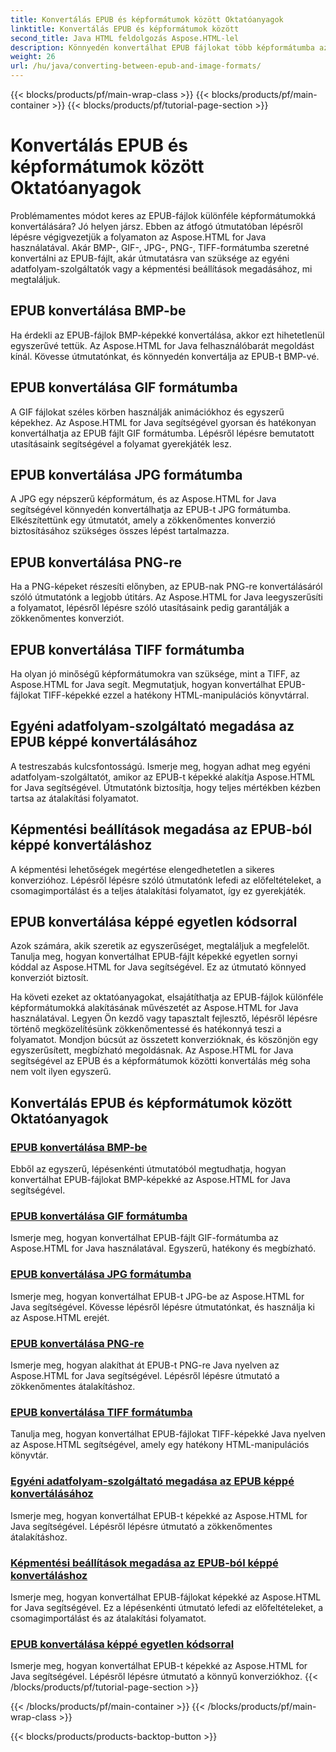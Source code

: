 ```yaml
---
title: Konvertálás EPUB és képformátumok között Oktatóanyagok
linktitle: Konvertálás EPUB és képformátumok között
second_title: Java HTML feldolgozás Aspose.HTML-lel
description: Könnyedén konvertálhat EPUB fájlokat több képformátumba az Aspose.HTML for Java segítségével. Lépésről lépésre útmutató a zökkenőmentes konverziókhoz.
weight: 26
url: /hu/java/converting-between-epub-and-image-formats/
---
```


{{< blocks/products/pf/main-wrap-class >}}
{{< blocks/products/pf/main-container >}}
{{< blocks/products/pf/tutorial-page-section >}}

# Konvertálás EPUB és képformátumok között Oktatóanyagok


Problémamentes módot keres az EPUB-fájlok különféle képformátumokká konvertálására? Jó helyen jársz. Ebben az átfogó útmutatóban lépésről lépésre végigvezetjük a folyamaton az Aspose.HTML for Java használatával. Akár BMP-, GIF-, JPG-, PNG-, TIFF-formátumba szeretné konvertálni az EPUB-fájlt, akár útmutatásra van szüksége az egyéni adatfolyam-szolgáltatók vagy a képmentési beállítások megadásához, mi megtaláljuk.

## EPUB konvertálása BMP-be
Ha érdekli az EPUB-fájlok BMP-képekké konvertálása, akkor ezt hihetetlenül egyszerűvé tettük. Az Aspose.HTML for Java felhasználóbarát megoldást kínál. Kövesse útmutatónkat, és könnyedén konvertálja az EPUB-t BMP-vé. 

## EPUB konvertálása GIF formátumba
A GIF fájlokat széles körben használják animációkhoz és egyszerű képekhez. Az Aspose.HTML for Java segítségével gyorsan és hatékonyan konvertálhatja az EPUB fájlt GIF formátumba. Lépésről lépésre bemutatott utasításaink segítségével a folyamat gyerekjáték lesz.

## EPUB konvertálása JPG formátumba
A JPG egy népszerű képformátum, és az Aspose.HTML for Java segítségével könnyedén konvertálhatja az EPUB-t JPG formátumba. Elkészítettünk egy útmutatót, amely a zökkenőmentes konverzió biztosításához szükséges összes lépést tartalmazza.

## EPUB konvertálása PNG-re
Ha a PNG-képeket részesíti előnyben, az EPUB-nak PNG-re konvertálásáról szóló útmutatónk a legjobb útitárs. Az Aspose.HTML for Java leegyszerűsíti a folyamatot, lépésről lépésre szóló utasításaink pedig garantálják a zökkenőmentes konverziót.

## EPUB konvertálása TIFF formátumba
Ha olyan jó minőségű képformátumokra van szüksége, mint a TIFF, az Aspose.HTML for Java segít. Megmutatjuk, hogyan konvertálhat EPUB-fájlokat TIFF-képekké ezzel a hatékony HTML-manipulációs könyvtárral.

## Egyéni adatfolyam-szolgáltató megadása az EPUB képpé konvertálásához
A testreszabás kulcsfontosságú. Ismerje meg, hogyan adhat meg egyéni adatfolyam-szolgáltatót, amikor az EPUB-t képekké alakítja Aspose.HTML for Java segítségével. Útmutatónk biztosítja, hogy teljes mértékben kézben tartsa az átalakítási folyamatot.

## Képmentési beállítások megadása az EPUB-ból képpé konvertáláshoz
A képmentési lehetőségek megértése elengedhetetlen a sikeres konverzióhoz. Lépésről lépésre szóló útmutatónk lefedi az előfeltételeket, a csomagimportálást és a teljes átalakítási folyamatot, így ez gyerekjáték.

## EPUB konvertálása képpé egyetlen kódsorral
Azok számára, akik szeretik az egyszerűséget, megtaláljuk a megfelelőt. Tanulja meg, hogyan konvertálhat EPUB-fájlt képekké egyetlen sornyi kóddal az Aspose.HTML for Java segítségével. Ez az útmutató könnyed konverziót biztosít.

Ha követi ezeket az oktatóanyagokat, elsajátíthatja az EPUB-fájlok különféle képformátumokká alakításának művészetét az Aspose.HTML for Java használatával. Legyen Ön kezdő vagy tapasztalt fejlesztő, lépésről lépésre történő megközelítésünk zökkenőmentessé és hatékonnyá teszi a folyamatot. Mondjon búcsút az összetett konverzióknak, és köszönjön egy egyszerűsített, megbízható megoldásnak. Az Aspose.HTML for Java segítségével az EPUB és a képformátumok közötti konvertálás még soha nem volt ilyen egyszerű.
## Konvertálás EPUB és képformátumok között Oktatóanyagok
### [EPUB konvertálása BMP-be](./convert-epub-to-bmp/)
Ebből az egyszerű, lépésenkénti útmutatóból megtudhatja, hogyan konvertálhat EPUB-fájlokat BMP-képekké az Aspose.HTML for Java segítségével.
### [EPUB konvertálása GIF formátumba](./convert-epub-to-gif/)
Ismerje meg, hogyan konvertálhat EPUB-fájlt GIF-formátumba az Aspose.HTML for Java használatával. Egyszerű, hatékony és megbízható.
### [EPUB konvertálása JPG formátumba](./convert-epub-to-jpg/)
Ismerje meg, hogyan konvertálhat EPUB-t JPG-be az Aspose.HTML for Java segítségével. Kövesse lépésről lépésre útmutatónkat, és használja ki az Aspose.HTML erejét.
### [EPUB konvertálása PNG-re](./convert-epub-to-png/)
Ismerje meg, hogyan alakíthat át EPUB-t PNG-re Java nyelven az Aspose.HTML for Java segítségével. Lépésről lépésre útmutató a zökkenőmentes átalakításhoz.
### [EPUB konvertálása TIFF formátumba](./convert-epub-to-tiff/)
Tanulja meg, hogyan konvertálhat EPUB-fájlokat TIFF-képekké Java nyelven az Aspose.HTML segítségével, amely egy hatékony HTML-manipulációs könyvtár.
### [Egyéni adatfolyam-szolgáltató megadása az EPUB képpé konvertálásához](./convert-epub-to-image-specify-custom-stream-provider/)
Ismerje meg, hogyan konvertálhat EPUB-t képekké az Aspose.HTML for Java segítségével. Lépésről lépésre útmutató a zökkenőmentes átalakításhoz.
### [Képmentési beállítások megadása az EPUB-ból képpé konvertáláshoz](./convert-epub-to-image-specify-image-save-options/)
Ismerje meg, hogyan konvertálhat EPUB-fájlokat képekké az Aspose.HTML for Java segítségével. Ez a lépésenkénti útmutató lefedi az előfeltételeket, a csomagimportálást és az átalakítási folyamatot.
### [EPUB konvertálása képpé egyetlen kódsorral](./convert-epub-to-image-single-line/)
Ismerje meg, hogyan konvertálhat EPUB-t képekké az Aspose.HTML for Java segítségével. Lépésről lépésre útmutató a könnyű konverziókhoz.
{{< /blocks/products/pf/tutorial-page-section >}}

{{< /blocks/products/pf/main-container >}}
{{< /blocks/products/pf/main-wrap-class >}}

{{< blocks/products/products-backtop-button >}}
